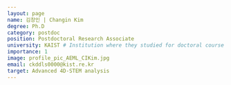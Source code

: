 ```yaml
---
layout: page
name: 김창인 | Changin Kim
degree: Ph.D
category: postdoc
position: Postdoctoral Research Associate
university: KAIST # Institution where they studied for doctoral course
importance: 1
image: profile_pic_AEML_CIKim.jpg
email: ckddls0000@kist.re.kr
target: Advanced 4D-STEM analysis
---
```

